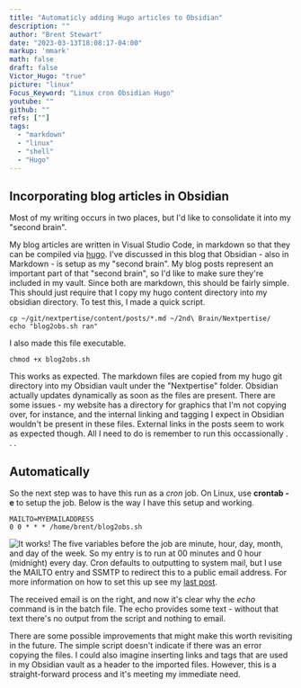 ```yaml
---
title: "Automaticly adding Hugo articles to Obsidian"
description: ""
author: "Brent Stewart"
date: "2023-03-13T18:08:17-04:00"
markup: 'mmark'
math: false
draft: false
Victor_Hugo: "true"
picture: "linux"
Focus_Keyword: "Linux cron Obsidian Hugo"
youtube: ""
github: ""
refs: [""]
tags:
  - "markdown"
  - "linux"
  - "shell"
  - "Hugo"
---
```

## Incorporating blog articles in Obsidian

Most of my writing occurs in two places, but I'd like to consolidate it into my "second brain".

My blog articles are written in Visual Studio Code, in markdown so that they can be compiled via [hugo](/posts/210102_hugoafter6).  I've discussed in this blog that Obsidian - also in Markdown -  is setup as my "second brain".  My blog posts represent an important part of that "second brain", so I'd like to make sure they're included in my vault.  Since both are markdown, this should be fairly simple.  This should just require that I copy my hugo content directory into my obsidian directory.  To test this, I made a quick script.

    cp ~/git/nextpertise/content/posts/*.md ~/2nd\ Brain/Nextpertise/
    echo "blog2obs.sh ran"

I also made this file executable.

    chmod +x blog2obs.sh

This works as expected.  The markdown files are copied from my hugo git directory into my Obsidian vault under the "Nextpertise" folder.  Obsidian actually updates dynamically as soon as the files are present.  There are some issues - my website has a directory for graphics that I'm not copying over, for instance, and the internal linking and tagging I expect in Obsidian wouldn't be present in these files.  External links in the posts seem to work as expected though.  All I need to do is remember to run this occassionally . . .

## Automatically
So the next step was to have this run as a _cron_ job.  On Linux, use __crontab -e__ to setup the job.  Below is the way I have this setup and working.

    MAILTO=MYEMAILADDRESS
    0 0 * * * /home/brent/blog2obs.sh
![It works!](/230314_Linux_Email.jpg#floatright)
The five variables before the job are minute, hour, day, month, and day of the week.  So my entry is to run at 00 minutes and 0 hour (midnight) every day.  Cron defaults to outputting to system mail, but I use the MAILTO entry and SSMTP to redirect this to a public email address.  For more information on how to set this up see my [last post](/posts/230313_command_line_email/).

The received email is on the right, and now it's clear why the _echo_ command is in the batch file.  The echo provides some text - without that text there's no output from the script and nothing to email.

There are some possible improvements that might make this worth revisiting in the future.  The simple script doesn't indicate if there was an error copying the files.  I could also imagine inserting links and tags that are used in my Obsidian vault as a header to the imported files.  However, this is a straight-forward process and it's meeting my immediate need.